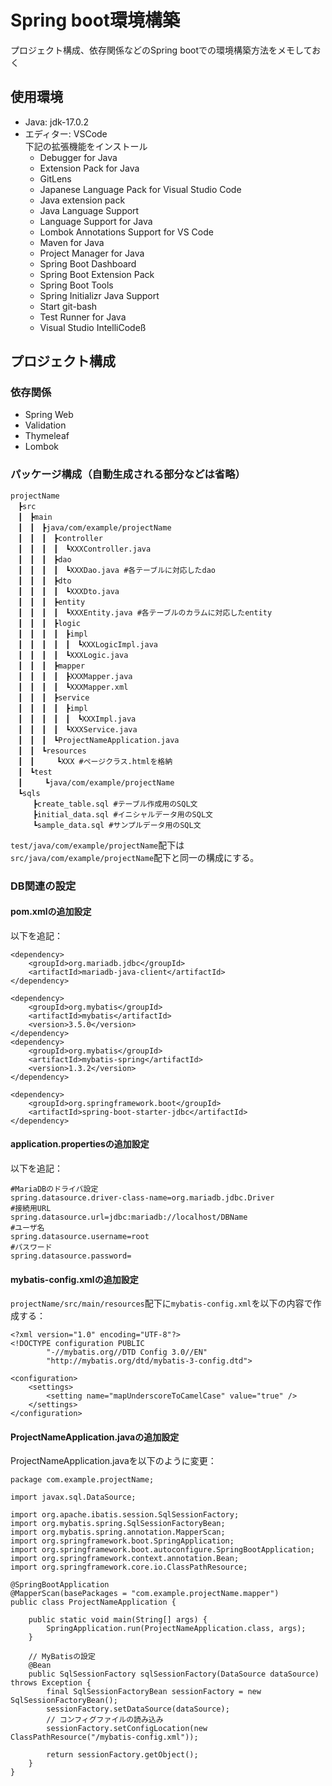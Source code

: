 # Spring boot環境構築
プロジェクト構成、依存関係などのSpring bootでの環境構築方法をメモしておく

## 使用環境
- Java: jdk-17.0.2
- エディター: VSCode  
下記の拡張機能をインストール
  - Debugger for Java
  - Extension Pack for Java
  - GitLens
  - Japanese Language Pack for Visual Studio Code
  - Java extension pack
  - Java Language Support
  - Language Support for Java
  - Lombok Annotations Support for VS Code
  - Maven for Java
  - Project Manager for Java
  - Spring Boot Dashboard
  - Spring Boot Extension Pack
  - Spring Boot Tools
  - Spring Initializr Java Support
  - Start git-bash
  - Test Runner for Java
  - Visual Studio IntelliCodeß
## プロジェクト構成
###  依存関係
  - Spring Web
  - Validation
  - Thymeleaf
  - Lombok
### パッケージ構成（自動生成される部分などは省略）
```
projectName
　┣src
　┃　┣main
　┃　┃　┣java/com/example/projectName
　┃　┃　┃　┣controller
　┃　┃　┃　┃　┗XXXController.java
　┃　┃　┃　┣dao
　┃　┃　┃　┃　┗XXXDao.java #各テーブルに対応したdao
　┃　┃　┃　┣dto
　┃　┃　┃　┃　┗XXXDto.java
　┃　┃　┃　┣entity
　┃　┃　┃　┃　┗XXXEntity.java #各テーブルのカラムに対応したentity
　┃　┃　┃　┣logic
　┃　┃　┃　┃　┣impl
　┃　┃　┃　┃　┃　┗XXXLogicImpl.java
　┃　┃　┃　┃　┗XXXLogic.java
　┃　┃　┃　┣mapper
　┃　┃　┃　┃　┣XXXMapper.java
　┃　┃　┃　┃　┗XXXMapper.xml
　┃　┃　┃　┣service
　┃　┃　┃　┃　┣impl
　┃　┃　┃　┃　┃　┗XXXImpl.java
　┃　┃　┃　┃　┗XXXService.java
　┃　┃　┃　┗ProjectNameApplication.java
　┃　┃　┗resources
　┃　┃　　　┗XXX #ページクラス.htmlを格納
　┃　┗test
　┃　　　┗java/com/example/projectName
　┗sqls
　　　┣create_table.sql #テーブル作成用のSQL文
　　　┣initial_data.sql #イニシャルデータ用のSQL文
　　　┗sample_data.sql #サンプルデータ用のSQL文
```
`test/java/com/example/projectName`配下は`src/java/com/example/projectName`配下と同一の構成にする。

### DB関連の設定

#### pom.xmlの追加設定
以下を追記：
```
<dependency>
    <groupId>org.mariadb.jdbc</groupId>
    <artifactId>mariadb-java-client</artifactId>
</dependency>

<dependency>
    <groupId>org.mybatis</groupId>
    <artifactId>mybatis</artifactId>
    <version>3.5.0</version>
</dependency>
<dependency>
    <groupId>org.mybatis</groupId>
    <artifactId>mybatis-spring</artifactId>
    <version>1.3.2</version>
</dependency>

<dependency>
    <groupId>org.springframework.boot</groupId>
    <artifactId>spring-boot-starter-jdbc</artifactId>
</dependency>
```
#### application.propertiesの追加設定
以下を追記：
```
#MariaDBのドライバ設定
spring.datasource.driver-class-name=org.mariadb.jdbc.Driver
#接続用URL
spring.datasource.url=jdbc:mariadb://localhost/DBName
#ユーザ名
spring.datasource.username=root
#パスワード
spring.datasource.password=
```
#### mybatis-config.xmlの追加設定
`projectName/src/main/resources`配下に`mybatis-config.xml`を以下の内容で作成する：
```
<?xml version="1.0" encoding="UTF-8"?>
<!DOCTYPE configuration PUBLIC
        "-//mybatis.org//DTD Config 3.0//EN"
        "http://mybatis.org/dtd/mybatis-3-config.dtd">

<configuration>
    <settings>
        <setting name="mapUnderscoreToCamelCase" value="true" />
    </settings>
</configuration>
```
#### ProjectNameApplication.javaの追加設定
ProjectNameApplication.javaを以下のように変更：
```
package com.example.projectName;

import javax.sql.DataSource;

import org.apache.ibatis.session.SqlSessionFactory;
import org.mybatis.spring.SqlSessionFactoryBean;
import org.mybatis.spring.annotation.MapperScan;
import org.springframework.boot.SpringApplication;
import org.springframework.boot.autoconfigure.SpringBootApplication;
import org.springframework.context.annotation.Bean;
import org.springframework.core.io.ClassPathResource;

@SpringBootApplication
@MapperScan(basePackages = "com.example.projectName.mapper")
public class ProjectNameApplication {

	public static void main(String[] args) {
		SpringApplication.run(ProjectNameApplication.class, args);
	}

	// MyBatisの設定
	@Bean
	public SqlSessionFactory sqlSessionFactory(DataSource dataSource) throws Exception {
		final SqlSessionFactoryBean sessionFactory = new SqlSessionFactoryBean();
		sessionFactory.setDataSource(dataSource);
		// コンフィグファイルの読み込み
		sessionFactory.setConfigLocation(new ClassPathResource("/mybatis-config.xml"));

		return sessionFactory.getObject();
	}
}
```